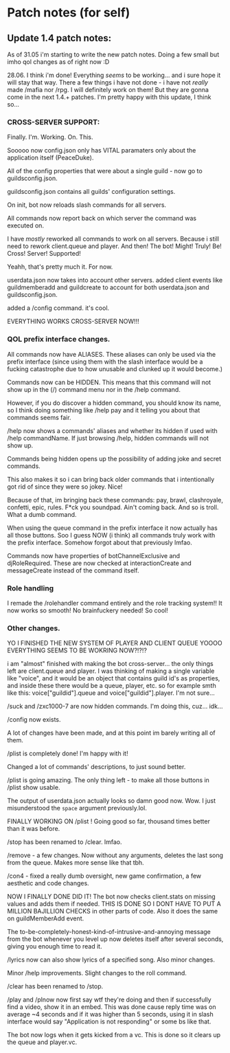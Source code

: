 # Patch notes (for self)

## Update 1.4 patch notes:

As of 31.05 i'm starting to write the new patch notes. Doing a few small but imho qol changes as of right now :D

28.06. I think i'm done! Everything _seems_ to be working... and i sure hope it will stay that way. There a few things i have not done - i have not _really_ made /mafia nor /rpg. I will definitely work on them! But they are gonna come in the next 1.4.+ patches. I'm pretty happy with this update, I think so...

### CROSS-SERVER SUPPORT:

Finally. I'm. Working. On. This.

Sooooo now config.json only has VITAL paramaters only about the application itself (PeaceDuke).

All of the config properties that were about a single guild - now go to guildsconfig.json.

guildsconfig.json contains all guilds' configuration settings.

On init, bot now reloads slash commands for all servers.

All commands now report back on which server the command was executed on.

I have _mostly_ reworked all commands to work on all servers. Because i still need to rework client.queue and player. And then! The bot! Might! Truly! Be! Cross! Server! Supported!

Yeahh, that's pretty much it. For now.

userdata.json now takes into account other servers. added client events like guildmemberadd and guildcreate to account for both userdata.json and guildsconfig.json.

added a /config command. it's cool.

EVERYTHING WORKS CROSS-SERVER NOW!!!

### QOL prefix interface changes.

All commands now have ALIASES. These aliases can only be used via the prefix interface (since using them with the slash interface would be a fucking catastrophe due to how unusable and clunked up it would become.)

Commands now can be HIDDEN. This means that this command will not show up in the (/) command menu nor in the /help command.

However, if you do discover a hidden command, you should know its name, so I think doing something like /help pay and it telling you about that commands seems fair.

/help now shows a commands' aliases and whether its hidden if used with /help commandName. If just browsing /help, hidden commands will not show up.

Commands being hidden opens up the possibility of adding joke and secret commands.

This also makes it so i can bring back older commands that i intentionally got rid of since they were so jokey. Nice!

Because of that, im bringing back these commands: pay, brawl, clashroyale, confetti, epic, rules. F*ck you soundpad. Ain't coming back. And so is troll. What a dumb command.

When using the queue command in the prefix interface it now actually has all those buttons. Soo I guess NOW (i think) all commands truly work with the prefix interface. Somehow forgot about that previously lmfao.

Commands now have properties of botChannelExclusive and djRoleRequired. These are now checked at interactionCreate and messageCreate instead of the command itself.

### Role handling

I remade the /rolehandler command entirely and the role tracking system!! It now works so smooth! No brainfuckery needed! So cool!

### Other changes.

YO I FINISHED THE NEW SYSTEM OF PLAYER AND CLIENT QUEUE YOOOO EVERYTHING SEEMS TO BE WOKRING NOW?!?!?

i am "almost" finished with making the bot cross-server... the only things left are client.queue and player. I was thinking of making a single variable like "voice", and it would be an object that contains guild id's as properties, and inside these there would be a queue, player, etc. so for example smth like this: voice["guildid"].queue and voice["guildid"].player. I'm not sure...

/suck and /zxc1000-7 are now hidden commands. I'm doing this, cuz... idk...

/config now exists.

A lot of changes have been made, and at this point im barely writing all of them. 

/plist is completely done! I'm happy with it!

Changed a lot of commands' descriptions, to just sound better.

/plist is going amazing. The only thing left - to make all those buttons in /plist show usable.

The output of userdata.json actually looks so damn good now. Wow. I just misunderstood the `space` argument previously.lol.

FINALLY WORKING ON /plist ! Going good so far, thousand times better than it was before.

/stop has been renamed to /clear. lmfao.

/remove - a few changes. Now without any arguments, deletes the last song from the queue. Makes more sense like that tbh.

/con4 - fixed a really dumb oversight, new game confirmation, a few aesthetic and code changes.

NOW I FINALLY DONE DID IT! The bot now checks client.stats on missing values and adds them if needed. THIS IS DONE SO I DONT HAVE TO PUT A MILLION BAJILLION CHECKS in other parts of code. Also it does the same on guildMemberAdd event.

The to-be-completely-honest-kind-of-intrusive-and-annoying message from the bot whenever you level up now deletes itself after several seconds, giving you enough time to read it.

/lyrics now can also show lyrics of a specified song. Also minor changes.

Minor /help improvements. Slight changes to the roll command.

/clear has been renamed to /stop.

/play and /plnow now first say wtf they're doing and then if successfully find a video, show it in an embed. This was done cause reply time was on average ~4 seconds and if it was higher than 5 seconds, using it in slash interface would say "Application is not responding" or some bs like that.

The bot now logs when it gets kicked from a vc. This is done so it clears up the queue and player.vc.